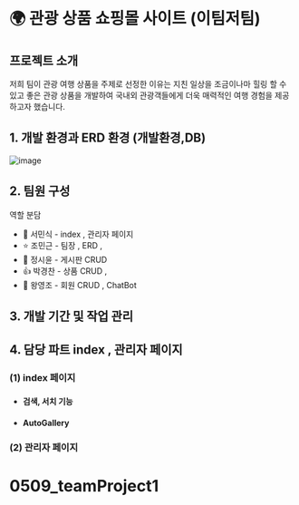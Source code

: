 
 # 🌍 관광 상품 쇼핑몰 사이트 (이팀저팀)

## 프로젝트 소개 
저희 팀이 관광 여행 상품을 주제로 선정한 이유는 지친 일상을 조금이나마 힐링 할 수 있고
좋은 관광 상품을 개발하여 국내외 관광객들에게 더욱 매력적인 여행 경험을 제공하고자 했습니다.

## 1. 개발 환경과 ERD 환경 (개발환경,DB)

![image](https://github.com/minsik4120/First_TeamProject-ShoppingMall_Minsik-/assets/154856679/b1727e51-ed00-41c9-8976-a0f23011bee7)






## 2. 팀원 구성
  역할 분담  <br/>
   * 🐬 서민식 - index , 관리자 페이지   <br/>
   * ⭐ 조민근 - 팀장 , ERD ,   <br/>
   * 🌝 정시윤 - 게시판 CRUD   <br/>
   * 👍 박경찬 - 상품 CRUD ,   <br/>
   * 🙎 왕영조 - 회원 CRUD , ChatBot  <br/>



## 3. 개발 기간 및 작업 관리




## 4. 담당 파트 index , 관리자 페이지  <br/>

  ### (1) index 페이지   <br/>
  * ####  검색, 서치 기능  <br/>
  * ####  AutoGallery   <br/>
   
  ### (2) 관리자 페이지 
   
  
   




# 0509_teamProject1
